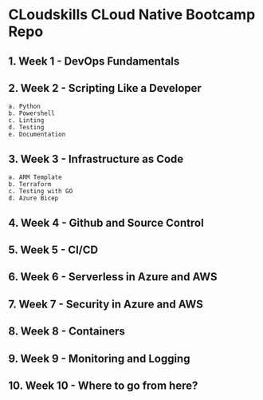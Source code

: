 # CLoudskills CLoud Native Bootcamp Repo

## 1. Week 1 - DevOps Fundamentals
## 2. Week 2 - Scripting Like a Developer
    a. Python
    b. Powershell
    c. Linting
    d. Testing
    e. Documentation
## 3. Week 3 - Infrastructure as Code
    a. ARM Template
    b. Terraform
    c. Testing with GO
    d. Azure Bicep
## 4. Week 4 - Github and Source Control
## 5. Week 5 - CI/CD
## 6. Week 6 - Serverless in Azure and AWS
## 7. Week 7 - Security in Azure and AWS
## 8. Week 8 - Containers
## 9. Week 9 - Monitoring and Logging
## 10. Week 10 - Where to go from here?
